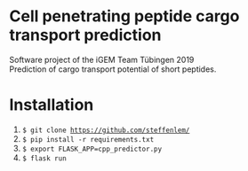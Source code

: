 # Cell penetrating peptide cargo transport prediction

Software project of the iGEM Team Tübingen 2019    
Prediction of cargo transport potential of short peptides.

Installation
=====
1. <code>$ git clone https://github.com/steffenlem/</code>
2. <code>$ pip install -r requirements.txt</code>
3. <code>$ export FLASK_APP=cpp_predictor.py</code>
3. <code>$ flask run</code>
